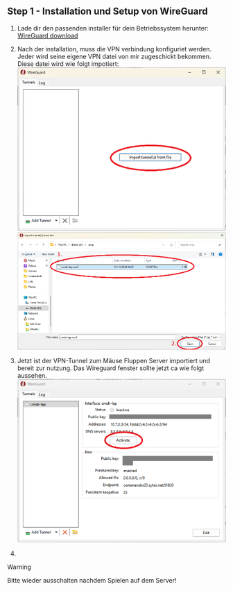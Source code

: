 ## Step 1 - Installation und Setup von WireGuard
1. Lade dir den passenden installer für dein Betriebssystem herunter: [WireGuard download](https://www.wireguard.com/install/)
2. Nach der installation, muss die VPN verbindung konfiguriet werden. Jeder wird seine eigene VPN datei von mir zugeschickt bekommen. Diese datei wird wie folgt impotiert:
![](.images/WireGuard_install_01.png)
![](.images/WireGuard_install_02.png)

3. Jetzt ist der VPN-Tunnel zum Mäuse Fluppen Server importiert und bereit zur nutzung. Das Wireguard fenster sollte jetzt ca wie folgt aussehen.
![](.images/WireGuard_install_03.png)

4.
>[!WARNING]
>Bitte wieder ausschalten nachdem Spielen auf dem Server!